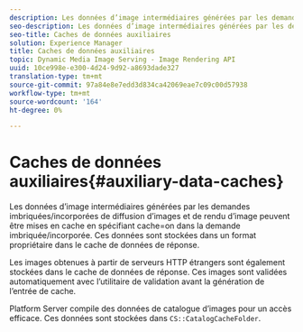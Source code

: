 ```yaml
---
description: Les données d’image intermédiaires générées par les demandes imbriquées/incorporées de diffusion d’images et de rendu d’image peuvent être mises en cache en spécifiant cache=on dans la demande imbriquée/incorporée. Ces données sont stockées dans un format propriétaire dans le cache de données de réponse.
seo-description: Les données d’image intermédiaires générées par les demandes imbriquées/incorporées de diffusion d’images et de rendu d’image peuvent être mises en cache en spécifiant cache=on dans la demande imbriquée/incorporée. Ces données sont stockées dans un format propriétaire dans le cache de données de réponse.
seo-title: Caches de données auxiliaires
solution: Experience Manager
title: Caches de données auxiliaires
topic: Dynamic Media Image Serving - Image Rendering API
uuid: 10ce998e-e300-4d24-9d92-a8693dade327
translation-type: tm+mt
source-git-commit: 97a84e8e7edd3d834ca42069eae7c09c00d57938
workflow-type: tm+mt
source-wordcount: '164'
ht-degree: 0%

---
```



# Caches de données auxiliaires{#auxiliary-data-caches}

Les données d’image intermédiaires générées par les demandes imbriquées/incorporées de diffusion d’images et de rendu d’image peuvent être mises en cache en spécifiant cache=on dans la demande imbriquée/incorporée. Ces données sont stockées dans un format propriétaire dans le cache de données de réponse.

Les images obtenues à partir de serveurs HTTP étrangers sont également stockées dans le cache de données de réponse. Ces images sont validées automatiquement avec l’utilitaire de validation avant la génération de l’entrée de cache.

Platform Server compile des données de catalogue d’images pour un accès efficace. Ces données sont stockées dans `CS::CatalogCacheFolder`.

